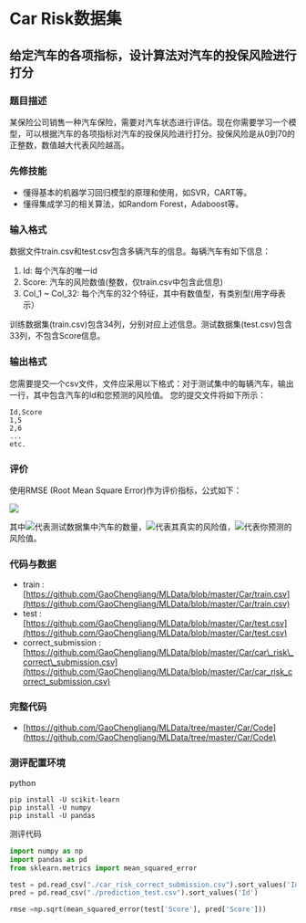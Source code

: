 # Car Risk数据集

## 给定汽车的各项指标，设计算法对汽车的投保风险进行打分

### 题目描述

某保险公司销售一种汽车保险，需要对汽车状态进行评估。现在你需要学习一个模型，可以根据汽车的各项指标对汽车的投保风险进行打分。投保风险是从0到70的正整数，数值越大代表风险越高。

### 先修技能

* 懂得基本的机器学习回归模型的原理和使用，如SVR，CART等。
* 懂得集成学习的相关算法，如Random Forest，Adaboost等。

### 输入格式

数据文件train.csv和test.csv包含多辆汽车的信息。每辆汽车有如下信息：

1. Id: 每个汽车的唯一id
2. Score: 汽车的风险数值\(整数，仅train.csv中包含此信息\)
3. Col\_1 ~ Col\_32: 每个汽车的32个特征，其中有数值型，有类别型\(用字母表示）

训练数据集\(train.csv\)包含34列，分别对应上述信息。测试数据集\(test.csv\)包含33列，不包含Score信息。

### 输出格式

您需要提交一个csv文件，文件应采用以下格式：对于测试集中的每辆汽车，输出一行，其中包含汽车的Id和您预测的风险值。 您的提交文件将如下所示：

```
Id,Score
1,5
2,6
...
etc.
```

### 评价

使用RMSE \(Root Mean Square Error\)作为评价指标，公式如下：

<img src="http://www.forkosh.com/mathtex.cgi? RMSE=\sqrt{\frac{\sum_{i=1}^N(y_i-\hat{y_i})^2}{N}}">

其中<img src="http://www.forkosh.com/mathtex.cgi? N">代表测试数据集中汽车的数量，<img src="http://www.forkosh.com/mathtex.cgi? y_{i}">代表其真实的风险值，<img src="http://www.forkosh.com/mathtex.cgi? \hat{y_i}">代表你预测的风险值。

### 代码与数据

* train : [https://github.com/GaoChengliang/MLData/blob/master/Car/train.csv](https://github.com/GaoChengliang/MLData/blob/master/Car/train.csv)
* test : [https://github.com/GaoChengliang/MLData/blob/master/Car/test.csv](https://github.com/GaoChengliang/MLData/blob/master/Car/test.csv)
* correct\_submission : [https://github.com/GaoChengliang/MLData/blob/master/Car/car\_risk\_correct\_submission.csv](https://github.com/GaoChengliang/MLData/blob/master/Car/car_risk_correct_submission.csv)

### 完整代码

* [https://github.com/GaoChengliang/MLData/tree/master/Car/Code](https://github.com/GaoChengliang/MLData/tree/master/Car/Code)

### 测评配置环境

python

```
pip install -U scikit-learn
pip install -U numpy
pip install -U pandas
```

测评代码

```py
import numpy as np
import pandas as pd
from sklearn.metrics import mean_squared_error

test = pd.read_csv("./car_risk_correct_submission.csv").sort_values('Id')
pred = pd.read_csv("./prediction_test.csv").sort_values('Id')

rmse =np.sqrt(mean_squared_error(test['Score'], pred['Score']))
```



